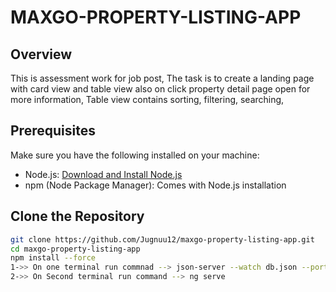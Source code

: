# MAXGO-PROPERTY-LISTING-APP

## Overview
This is assessment work for job post, The task is to create a landing page with card view and table view also on click property detail page open for more information, Table view contains sorting, filtering, searching, 

## Prerequisites
Make sure you have the following installed on your machine:
- Node.js: [Download and Install Node.js](https://nodejs.org/)
- npm (Node Package Manager): Comes with Node.js installation

## Clone the Repository
```bash
git clone https://github.com/Jugnuu12/maxgo-property-listing-app.git
cd maxgo-property-listing-app
npm install --force
1->> On one terminal run commnad --> json-server --watch db.json --port 3000
2->> On Second terminal run command --> ng serve
